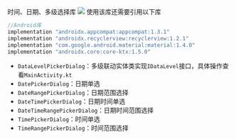 时间、日期、多级选择库
[![](https://jitpack.io/v/github2136/DialogPicker.svg)](https://jitpack.io/#github2136/DialogPicker)
使用该库还需要引用以下库  

```groovy
//Android库
implementation "androidx.appcompat:appcompat:1.3.1"
implementation "androidx.recyclerview:recyclerview:1.2.1"
implementation "com.google.android.material:material:1.4.0"
implementation "androidx.core:core-ktx:1.5.0"
```

* `DataLevelPickerDialog`：多级联动实体类实现`IDataLevel`接口，具体操作查看`MainActivity.kt`
* `DatePickerDialog`：日期单选
* `DateRangePickerDialog`：日期范围选择
* `DateTimePickerDialog`：日期时间单选
* `DateTimeRangePickerDialog`：日期时间范围选择
* `TimePickerDialog`：时间单选
* `TimeRangePickerDialog`：时间范围选择
